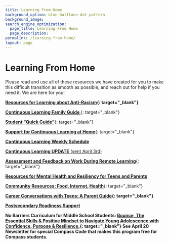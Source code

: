 ```yaml
---
title: Learning From Home
background_option: blue-halftone-dot-pattern
background_image:
search_engine_optimization:
  page_title: Learning From Home
  page_description:
permalink: /learning-from-home/
layout: page
---
```


# Learning From Home

Please read and use all of these resources we have created for you to make this difficult transition as smooth as possible, and reach out for help if you need it. We are here for you\!

**[Resources for Learning about Anti-Racism](https://docs.google.com/document/d/1qBNjSniC5w_yLgM4xFMo_ZayipcUZR9gbpfWQ8yzZJE/edit?usp=sharing){: target="_blank"}**

[**Continuous Learning Family Guide&nbsp;**](https://drive.google.com/open?id=1lyWSSwwEdNhnmgMhjV1Rq9S_nlaDVHTy){: target="_blank"}

[**Student “Quick Guide”**](https://drive.google.com/open?id=1yAzb4_dKSXlZD76b54ZBpW8hXGuZo-cF){: target="_blank"}

[**Support for Continuous Learning at Home**](https://drive.google.com/open?id=1J5JxZ36yjfBN2vNUcV-Xt0VMtOhkDBUC){: target="_blank"}

[**Continuous Learning Weekly Schedule**](https://drive.google.com/open?id=1X3BvW8NHL8CIX1-A-rpUrp2OFZq4QGOr)

[**Continuous Learning UPDATE**&nbsp;(sent April 3rd)](https://drive.google.com/open?id=1gMmN7n6Pz3ItHyeuBIw3FT20v64XtHsk)

[**Assessment and Feedback on Work During Remote Learning**](https://docs.google.com/document/d/1eUd9AfVcvVVcrx5BItoPZrzOFZYMTcVVywwGrWy5bz4/edit){: target="_blank"}

[**Resources for Mental Health and Resiliency for Teens and Parents**](https://docs.google.com/presentation/d/1xaExw9RTWT85kurmMY48gGnxgPtBIN_tjDMGbAZLLrI/edit?ts=5e8f890c#slide=id.g831ef6869f_0_14)

[**Community Resources: Food, Internet, Health**](https://docs.google.com/document/d/1bY85F4oAU8Q52CE3hTvYkBgTOidohj_-2zJZiJO5fo8/edit){: target="_blank"}

**[Career Conversations with Teens: A Parent Guide](https://drive.google.com/file/d/1SajdB-xBHVeifn8bVqAyfjaZ_qt7RfIZ/view?usp=sharing){: target="_blank"}**

[**Postsecondary Readiness Support**](https://docs.google.com/document/d/1M9w5O2o1Q2g2bUBQ-qSSqFF7IBhEx3lofnB_rKmw_bU/edit)

**No Barriers Curriculum for Middle School Students: [Bounce, The Essential Skills & Positive Mindset to Navigate Young Adolescence with Confidence, Purpose & Resilience.](https://www.nobarriersleadership.com/bounce?utm_campaign=COVID-19&amp;utm_source=hs_email&amp;utm_medium=email&amp;utm_content=86284823&amp;_hsenc=p2ANqtz--Dyo1IQTv533MODFSIWc1oKXuEKLplaGUoi90FQv-tp8YxyefNUXXrqM4PsXvR0uZzMMcaddpLGPKUeauUag7E-JuxMu06hHSvHQvTRl9YcEdK4nw&amp;_hsmi=86284823){: target="_blank"} See April 20 Newsletter for special Compass Code that makes this program free for Compass students.**

&nbsp;